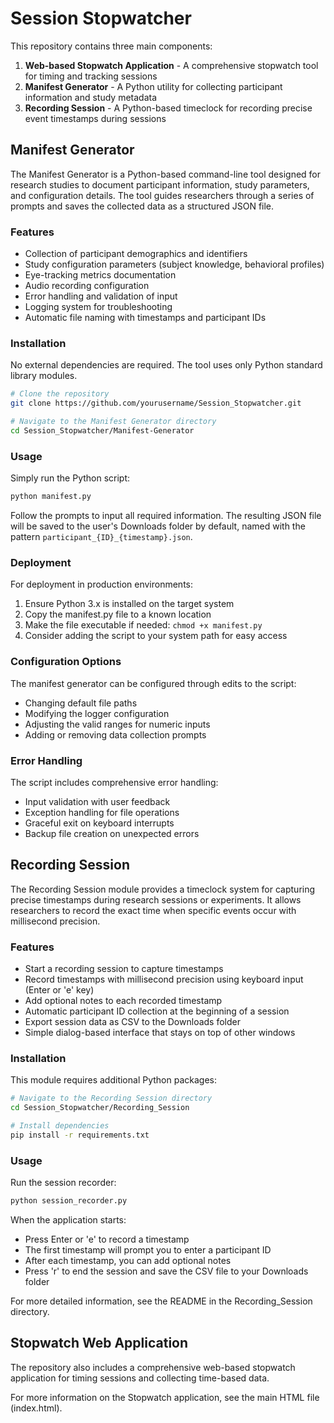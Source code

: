# Session Stopwatcher

This repository contains three main components:

1. **Web-based Stopwatch Application** - A comprehensive stopwatch tool for timing and tracking sessions
2. **Manifest Generator** - A Python utility for collecting participant information and study metadata
3. **Recording Session** - A Python-based timeclock for recording precise event timestamps during sessions

## Manifest Generator

The Manifest Generator is a Python-based command-line tool designed for research studies to document participant information, study parameters, and configuration details. The tool guides researchers through a series of prompts and saves the collected data as a structured JSON file.

### Features

- Collection of participant demographics and identifiers
- Study configuration parameters (subject knowledge, behavioral profiles)
- Eye-tracking metrics documentation
- Audio recording configuration
- Error handling and validation of input
- Logging system for troubleshooting
- Automatic file naming with timestamps and participant IDs

### Installation

No external dependencies are required. The tool uses only Python standard library modules.

```bash
# Clone the repository
git clone https://github.com/yourusername/Session_Stopwatcher.git

# Navigate to the Manifest Generator directory
cd Session_Stopwatcher/Manifest-Generator
```

### Usage

Simply run the Python script:

```bash
python manifest.py
```

Follow the prompts to input all required information. The resulting JSON file will be saved to the user's Downloads folder by default, named with the pattern `participant_{ID}_{timestamp}.json`.

### Deployment

For deployment in production environments:

1. Ensure Python 3.x is installed on the target system
2. Copy the manifest.py file to a known location
3. Make the file executable if needed: `chmod +x manifest.py`
4. Consider adding the script to your system path for easy access

### Configuration Options

The manifest generator can be configured through edits to the script:

- Changing default file paths
- Modifying the logger configuration
- Adjusting the valid ranges for numeric inputs
- Adding or removing data collection prompts

### Error Handling

The script includes comprehensive error handling:

- Input validation with user feedback
- Exception handling for file operations
- Graceful exit on keyboard interrupts
- Backup file creation on unexpected errors

## Recording Session

The Recording Session module provides a timeclock system for capturing precise timestamps during research sessions or experiments. It allows researchers to record the exact time when specific events occur with millisecond precision.

### Features

- Start a recording session to capture timestamps
- Record timestamps with millisecond precision using keyboard input (Enter or 'e' key)
- Add optional notes to each recorded timestamp
- Automatic participant ID collection at the beginning of a session
- Export session data as CSV to the Downloads folder
- Simple dialog-based interface that stays on top of other windows

### Installation

This module requires additional Python packages:

```bash
# Navigate to the Recording Session directory
cd Session_Stopwatcher/Recording_Session

# Install dependencies
pip install -r requirements.txt
```

### Usage

Run the session recorder:

```bash
python session_recorder.py
```

When the application starts:
- Press Enter or 'e' to record a timestamp
- The first timestamp will prompt you to enter a participant ID
- After each timestamp, you can add optional notes
- Press 'r' to end the session and save the CSV file to your Downloads folder

For more detailed information, see the README in the Recording_Session directory.

## Stopwatch Web Application

The repository also includes a comprehensive web-based stopwatch application for timing sessions and collecting time-based data.

For more information on the Stopwatch application, see the main HTML file (index.html).
